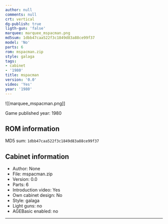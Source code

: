 ```yaml
---
author: null
comments: null
crt: vertical
dg-publish: true
ligth-gun: 'false'
marquee: marquee_mspacman.png
md5sum: 1dbb47caa522f3c1849d83a88ce99f37
model: 'No'
parts: 6
rom: mspacman.zip
style: galaga
tags:
- cabinet
- '1980'
title: mspacman
version: '0.0'
video: 'Yes'
year: '1980'
---
```


![[marquee_mspacman.png]]

Game published year: 1980

## ROM information

MD5 sum: `1dbb47caa522f3c1849d83a88ce99f37` 

## Cabinet information

- Author: None
- File: mspacman.zip
- Version: 0.0
- Parts: 6
- Introduction video: Yes
- Own cabinet design: No
- Style: galaga
- Light guns: no
- AGEBasic enabled: no

---
